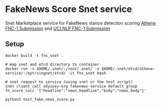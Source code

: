 # FakeNews Score Snet service 

Snet Marketplace service for FakeNews stance detection scoring [Athene FNC-1 Submission](https://github.com/hanselowski/athene_system) and [UCLNLP FNC-1 Submission](https://mr.cs.ucl.ac.uk/)

## Setup


	docker build -t fns_snet .
	
	# map snet and etcd directory to container
	docker run -v $HOME/.snet/:/root/.snet/ -v $HOME/.snet/etcd/athene-service/:/opt/singnet/etcd/ -it fns_snet bash

	# snet request to service (using snet or the test script)
	snet client call odyssey-org fakenews-service default_group fn_score_calc '{"headline":"news_headline","body":"news_body"}' 
	
	python3 test_fake_news_score.py
